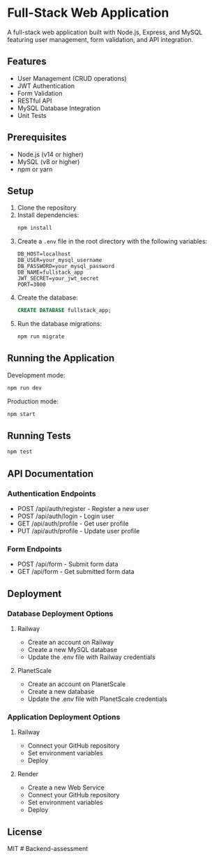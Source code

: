 # Full-Stack Web Application

A full-stack web application built with Node.js, Express, and MySQL featuring user management, form validation, and API integration.

## Features

- User Management (CRUD operations)
- JWT Authentication
- Form Validation
- RESTful API
- MySQL Database Integration
- Unit Tests

## Prerequisites

- Node.js (v14 or higher)
- MySQL (v8 or higher)
- npm or yarn

## Setup

1. Clone the repository
2. Install dependencies:
   ```bash
   npm install
   ```
3. Create a `.env` file in the root directory with the following variables:
   ```
   DB_HOST=localhost
   DB_USER=your_mysql_username
   DB_PASSWORD=your_mysql_password
   DB_NAME=fullstack_app
   JWT_SECRET=your_jwt_secret
   PORT=3000
   ```
4. Create the database:
   ```sql
   CREATE DATABASE fullstack_app;
   ```
5. Run the database migrations:
   ```bash
   npm run migrate
   ```

## Running the Application

Development mode:
```bash
npm run dev
```

Production mode:
```bash
npm start
```

## Running Tests

```bash
npm test
```

## API Documentation

### Authentication Endpoints

- POST /api/auth/register - Register a new user
- POST /api/auth/login - Login user
- GET /api/auth/profile - Get user profile
- PUT /api/auth/profile - Update user profile

### Form Endpoints

- POST /api/form - Submit form data
- GET /api/form - Get submitted form data

## Deployment

### Database Deployment Options

1. Railway
   - Create an account on Railway
   - Create a new MySQL database
   - Update the .env file with Railway credentials

2. PlanetScale
   - Create an account on PlanetScale
   - Create a new database
   - Update the .env file with PlanetScale credentials

### Application Deployment Options

1. Railway
   - Connect your GitHub repository
   - Set environment variables
   - Deploy

2. Render
   - Create a new Web Service
   - Connect your GitHub repository
   - Set environment variables
   - Deploy

## License

MIT #   B a c k e n d - a s s e s s m e n t  
 